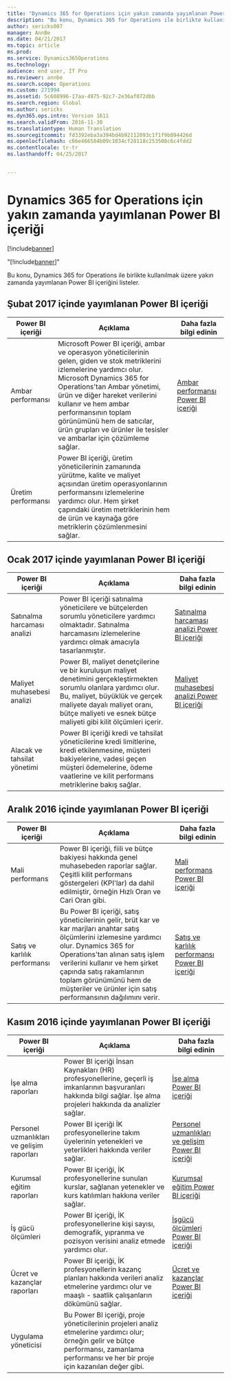```yaml
---
title: "Dynamics 365 for Operations için yakın zamanda yayımlanan Power BI içeriği"
description: "Bu konu, Dynamics 365 for Operations ile birlikte kullanılmak üzere yakın zamanda yayımlanan Power BI içeriğini listeler."
author: sericks007
manager: AnnBe
ms.date: 04/21/2017
ms.topic: article
ms.prod: 
ms.service: Dynamics365Operations
ms.technology: 
audience: end user, IT Pro
ms.reviewer: annbe
ms.search.scope: Operations
ms.custom: 271994
ms.assetid: 5c608996-17aa-4975-92c7-2e36af072dbb
ms.search.region: Global
ms.author: sericks
ms.dyn365.ops.intro: Version 1611
ms.search.validFrom: 2016-11-30
ms.translationtype: Human Translation
ms.sourcegitcommit: fd3392eba3a394bd4b92112093c1f1f9b894426d
ms.openlocfilehash: c66e466584b09c1034cf28118c253508c6c4fdd2
ms.contentlocale: tr-tr
ms.lasthandoff: 04/25/2017


---
```


# <a name="power-bi-content-recently-released-for-dynamics-365-for-operations"></a>Dynamics 365 for Operations için yakın zamanda yayımlanan Power BI içeriği

[!include[banner](../includes/banner.md)]

"[!include[banner](../includes/banner.md)]"


Bu konu, Dynamics 365 for Operations ile birlikte kullanılmak üzere yakın zamanda yayımlanan Power BI içeriğini listeler.

<a name="power-bi-content-that-was-released-in-february-2017"></a>Şubat 2017 içinde yayımlanan Power BI içeriği
---------------------------------------------------

| Power BI içeriği       | Açıklama                                                                                                                                                                                                                                                                                                                                                                                   | Daha fazla bilgi edinin                                                                                                         |
|------------------------|-----------------------------------------------------------------------------------------------------------------------------------------------------------------------------------------------------------------------------------------------------------------------------------------------------------------------------------------------------------------------------------------------|--------------------------------------------------------------------------------------------------------------------|
| Ambar performansı  | Microsoft Power BI içeriği, ambar ve operasyon yöneticilerinin gelen, giden ve stok metriklerini izlemelerine yardımcı olur. Microsoft Dynamics 365 for Operations'tan Ambar yönetimi, ürün ve diğer hareket verilerini kullanır ve hem ambar performansının toplam görünümünü hem de satıcılar, ürün grupları ve ürünler ile tesisler ve ambarlar için çözümleme sağlar. | [Ambar performansı Power BI içeriği](warehouse-power-bi-content.md) |
| Üretim performansı | Power BI içeriği, üretim yöneticilerinin zamanında yürütme, kalite ve maliyet açısından üretim operasyonlarının performansını izlemelerine yardımcı olur. Hem şirket çapındaki üretim metriklerinin hem de ürün ve kaynağa göre metriklerin çözümlenmesini sağlar.                                                                                                            |                                                                                                                    |

## <a name="power-bi-content-that-was-released-in-january-2017"></a>Ocak 2017 içinde yayımlanan Power BI içeriği
| Power BI içeriği                  | Açıklama                                                                                                                                                                                                                                      | Daha fazla bilgi edinin                                                                                                                           |
|-----------------------------------|--------------------------------------------------------------------------------------------------------------------------------------------------------------------------------------------------------------------------------------------------|--------------------------------------------------------------------------------------------------------------------------------------|
| Satınalma harcaması analizi           | Power BI içeriği satınalma yöneticilere ve bütçelerden sorumlu yöneticilere yardımcı olmaktadır. Satınalma harcamasını izlemelerine yardımcı olmak amacıyla tasarlanmıştır.                                                                                       | [Satınalma harcaması analizi Power BI içeriği](purchase-content-pack-for-power-bi.md)         |
| Maliyet muhasebesi analizi          | Power BI, maliyet denetçilerine ve bir kuruluşun maliyet denetimini gerçekleştirmekten sorumlu olanlara yardımcı olur. Bu, maliyet, büyüklük ve gerçek maliyete dayalı maliyet oranı, bütçe maliyeti ve esnek bütçe maliyeti gibi kilit ölçümleri içerir. | [Maliyet muhasebesi analizi Power BI içeriği](cost-accounting-analysis-content-pack.md) |
| Alacak ve tahsilat yönetimi | Power BI içeriği kredi ve tahsilat yöneticilerine kredi limitlerine, kredi etkilenmesine, müşteri bakiyelerine, vadesi geçen müşteri ödemelerine, ödeme vaatlerine ve kilit performans metriklerine bakış sağlar.                                               |                                                                                                                                      |

## <a name="power-bi-content-that-was-released-in-december-2016"></a>Aralık 2016 içinde yayımlanan Power BI içeriği
| Power BI içeriği                    | Açıklama                                                                                                                                                                                                                                                                                                                      | Daha fazla bilgi edinin                                                                                                                                                          |
|-------------------------------------|----------------------------------------------------------------------------------------------------------------------------------------------------------------------------------------------------------------------------------------------------------------------------------------------------------------------------------|---------------------------------------------------------------------------------------------------------------------------------------------------------------------|
| Mali performans               | Power BI içeriği, fiili ve bütçe bakiyesi hakkında genel muhasebeden raporlar sağlar. Çeşitli kilit performans göstergeleri (KPI'lar) da dahil edilmiştir, örneğin Hızlı Oran ve Cari Oran gibi.                                                                                                                          | [Mali performans Power BI içeriği](financial-performance-power-bi-content-pack.md)                                      |
| Satış ve karlılık performansı | Bu Power BI içeriği, satış yöneticilerinin gelir, brüt kar ve kar marjları anahtar satış ölçümlerini izlemesine yardımcı olur. Dynamics 365 for Operations'tan alınan satış işlem verilerini kullanır ve hem şirket çapında satış rakamlarının toplam görünümünü hem de müşteriler ve ürünler için satış performansının dağılımını verir. | [Satış ve karlılık performansı Power BI içeriği](sales-profitability-performance-content-pack.md) |

## <a name="power-bi-content-that-was-released-in-november-2016"></a>Kasım 2016 içinde yayımlanan Power BI içeriği
| Power BI içeriği                              | Açıklama                                                                                                                                                                  | Daha fazla bilgi edinin                                                                                                                                                                   |
|-----------------------------------------------|------------------------------------------------------------------------------------------------------------------------------------------------------------------------------|------------------------------------------------------------------------------------------------------------------------------------------------------------------------------|
| İşe alma raporları                            | Power BI içeriği İnsan Kaynakları (HR) profesyonellerine, geçerli iş imkanlarının başvuranları hakkında bilgi sağlar. İşe alma projeleri hakkında da analizler sağlar. | [İşe alma Power BI içeriği](recruiting-analysis-power-bi-content-pack.md)                                                       |
| Personel uzmanlıkları ve gelişim raporları | Power BI içeriği İK profesyonellerine takım üyelerinin yetenekleri ve yeterlikleri hakkında veriler sağlar.                                                                 | [Personel uzmanlıkları ve gelişim Power BI içeriği](employee-competencies-and-development-analysis-power-bi-content-pack.md) |
| Kurumsal eğitim raporları               | Power BI içeriği, İK profesyonellerine sunulan kurslar, sağlanan yetenekler ve kurs katılımları hakkına veriler sağlar.                                   | [Kurumsal eğitim Power BI içeriği](organizational-training-analysis-power-bi-content-pack.md)                             |
| İş gücü ölçümleri                             | Power BI içeriği, İK profesyonellerine kişi sayısı, demografik, yıpranma ve pozisyon verisini analiz etmede yardımcı olur.                                                                   | [İşgücü ölçümleri Power BI içeriği](workforce-analysis-power-bi-content-pack.md)                                                 |
| Ücret ve kazançlar raporları             | Power BI içeriği, İK profesyonellerin kazanç planları hakkında verileri analiz etmelerine yardımcı olur ve maaşlı - saatlik çalışanların dökümünü sağlar.                                  | [Ücret ve kazançlar Power BI içeriği](compensation-and-benefits-analysis-power-bi-content-pack.md)                         |
| Uygulama yöneticisi                              | Bu Power BI içeriği, proje yöneticilerinin projeleri analiz etmelerine yardımcı olur; örneğin gelir ve bütçe performansı, zamanlama performansı ve her bir proje için kazanılan değer gibi.          |                                                                                                                                                                              |








